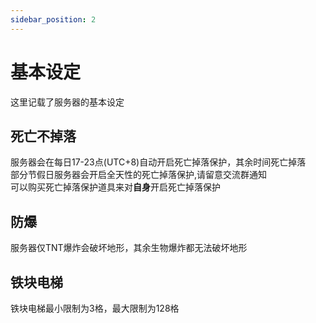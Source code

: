 ```yaml
---
sidebar_position: 2
---
```


# 基本设定
这里记载了服务器的基本设定  
## 死亡不掉落
服务器会在每日17-23点(UTC+8)自动开启死亡掉落保护，其余时间死亡掉落  
部分节假日服务器会开启全天性的死亡掉落保护,请留意交流群通知  
可以购买死亡掉落保护道具来对**自身**开启死亡掉落保护  
## 防爆
服务器仅TNT爆炸会破坏地形，其余生物爆炸都无法破坏地形
## 铁块电梯
铁块电梯最小限制为3格，最大限制为128格